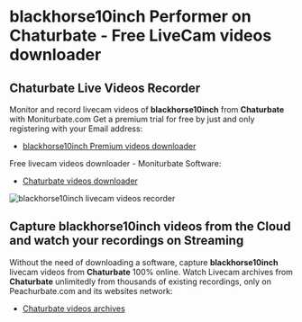 # blackhorse10inch Performer on Chaturbate - Free LiveCam videos downloader

## Chaturbate Live Videos Recorder

Monitor and record livecam videos of **blackhorse10inch** from **Chaturbate** with Moniturbate.com
Get a premium trial for free by just and only registering with your Email address:
* [blackhorse10inch Premium videos downloader](https://moniturbate.com/request-demo-licence-key.html)

Free livecam videos downloader - Moniturbate Software:
* [Chaturbate videos downloader](https://moniturbate.com/moniturbate-download-software.html)

![blackhorse10inch livecam videos recorder](https://peachurnet.com/templates/moniturbate-software.png)


## Capture blackhorse10inch videos from the Cloud and watch your recordings on Streaming

Without the need of downloading a software, capture **blackhorse10inch** livecam videos from **Chaturbate** 100% online.
Watch Livecam archives from **Chaturbate** unlimitedly from thousands of existing recordings, only on Peachurbate.com and its websites network:
* [Chaturbate videos archives](https://peachurnet.com/)